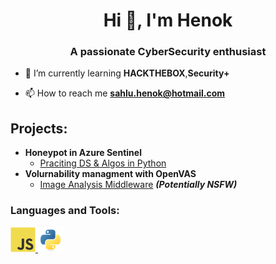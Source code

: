 <h1 align="center">Hi 👋, I'm Henok</h1>
<h3 align="center">A passionate CyberSecurity enthusiast</h3>

- 🌱 I’m currently learning **HACKTHEBOX**,**Security+**

- 📫 How to reach me **sahlu.henok@hotmail.com**

<h3 </h3>
<p align="left">
</p>
<h2> Projects:</h2>
  
- <b>Honeypot in Azure Sentinel</b>
  - [Praciting DS & Algos in Python](https://github.com/joshmadakor1/Algorithms-Practice)
- <b>Volurnability managment with OpenVAS</b>
  - [Image Analysis Middleware](https://github.com/joshmadakor1/4chan-Image-Analysis-Middleware-C964) <b><i>(Potentially NSFW)</b></i>
<h3 align="left">Languages and Tools:</h3>
<p align="left"> <a href="https://developer.mozilla.org/en-US/docs/Web/JavaScript" target="_blank" rel="noreferrer"> <img src="https://raw.githubusercontent.com/devicons/devicon/master/icons/javascript/javascript-original.svg" alt="javascript" width="40" height="40"/> </a> <a href="https://www.python.org" target="_blank" rel="noreferrer"> <img src="https://raw.githubusercontent.com/devicons/devicon/master/icons/python/python-original.svg" alt="python" width="40" height="40"/> </a> </p>

